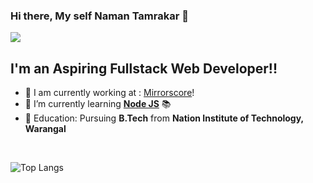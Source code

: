### Hi there, My self Naman Tamrakar  👋
![](https://komarev.com/ghpvc/?username=namantam1&label=PROFILE+VIEWS&color=ff69b4)

## I'm an Aspiring Fullstack Web Developer!!
- 🔭 I am currently working at : [Mirrorscore](https://mirrorscore.com)!
- 🌱 I’m currently learning [**Node JS**](https://nodejs.org/) 📚
- 📙 Education: Pursuing **B.Tech** from **Nation Institute of Technology, Warangal**

<br/>

![Top Langs](https://github-readme-stats.vercel.app/api/top-langs/?username=namantam1&layout=compact)


<!--
**namantam1/namantam1** is a ✨ _special_ ✨ repository because its `README.md` (this file) appears on your GitHub profile.

Here are some ideas to get you started:

- 🔭 I’m currently working on ...
- 🌱 I’m currently learning ...
- 👯 I’m looking to collaborate on ...
- 🤔 I’m looking for help with ...
- 💬 Ask me about ...
- 📫 How to reach me: ...
- 😄 Pronouns: ...
- ⚡ Fun fact: ...
-->
